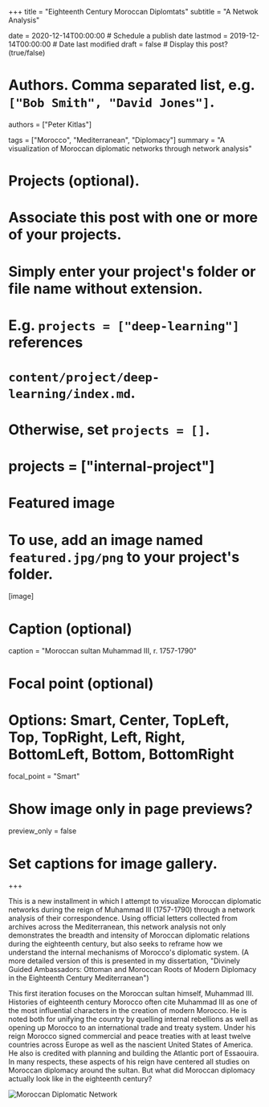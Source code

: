 +++
title = "Eighteenth Century Moroccan Diplomtats"
subtitle = "A Netwok Analysis"

date = 2020-12-14T00:00:00  # Schedule a publish date
lastmod = 2019-12-14T00:00:00  # Date last modified
draft = false  # Display this post? (true/false)

# Authors. Comma separated list, e.g. `["Bob Smith", "David Jones"]`.
authors = ["Peter Kitlas"]

tags = ["Morocco", "Mediterranean", "Diplomacy"]
summary = "A visualization of Moroccan diplomatic networks through network analysis"

# Projects (optional).
#   Associate this post with one or more of your projects.
#   Simply enter your project's folder or file name without extension.
#   E.g. `projects = ["deep-learning"]` references 
#   `content/project/deep-learning/index.md`.
#   Otherwise, set `projects = []`.
# projects = ["internal-project"]

# Featured image
# To use, add an image named `featured.jpg/png` to your project's folder. 
[image]
  # Caption (optional)
  caption = "Moroccan sultan Muhammad III, r. 1757-1790"

  # Focal point (optional)
  # Options: Smart, Center, TopLeft, Top, TopRight, Left, Right, BottomLeft, Bottom, BottomRight
  focal_point = "Smart"

  # Show image only in page previews?
  preview_only = false

# Set captions for image gallery.

+++

This is a new installment in which I attempt to visualize Moroccan diplomatic networks during the reign of Muhammad III (1757-1790) through a network analysis of their correspondence. Using official letters collected from archives across the Mediterranean, this network analysis not only demonstrates the breadth and intensity of Moroccan diplomatic relations during the eighteenth century, but also seeks to reframe how we understand the internal mechanisms of Morocco's diplomatic system. (A more detailed version of this is presented in my dissertation, "Divinely Guided Ambassadors: Ottoman and Moroccan Roots of Modern Diplomacy in the Eighteenth Century Mediterranean")

This first iteration focuses on the Moroccan sultan himself, Muhammad III. Histories of eighteenth century Morocco often cite Muhammad III as one of the most influential characters in the creation of modern Morocco. He is noted both for unifying the country by quelling internal rebellions as well as opening up Morocco to an international trade and treaty system. Under his reign Morocco signed commercial and peace treaties with at least twelve countries across Europe as well as the nascient United States of America. He also is credited with planning and building the Atlantic port of Essaouira. In many respects, these aspects of his reign have centered all studies on Moroccan diplomacy around the sultan. But what did Moroccan diplomacy actually look like in the eighteenth century?

![Moroccan Diplomatic Network](/img/muhammadiiinetwork1.jpeg)


